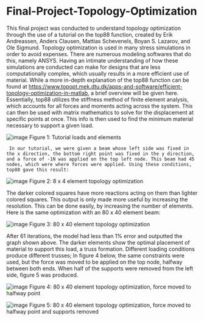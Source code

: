 # Final-Project-Topology-Optimization
This final project was conducted to understand topology optimization through the use of a tutorial on the top88 function, created by Erik Andreassen, Anders Clausen, Mattias Schevenels, Boyan S. Lazarov, and Ole Sigmund. Topology optimization is used in many stress simulations in order to avoid expenses. There are numerous modeling softwares that do this, namely ANSYS. Having an intimate understanding of how these simulations are conducted can make for designs that are less computationally complex, which usually results in a more efficient use of material.
	While a more in-depth explanation of the top88 function can be found at https://www.topopt.mek.dtu.dk/apps-and-software/efficient-topology-optimization-in-matlab, a brief overview will be given here. Essentially, top88 utilizes the stiffness method of finite element analysis, which accounts for all forces and moments acting across the system. This can then be used with matrix mathematics to solve for the displacement at specific points at once. This info is then used to find the minimum material necessary to support a given load.

![image](https://user-images.githubusercontent.com/67770226/206836483-aad88477-a070-4355-874b-e15595035ebd.png)
Figure 1: Tutorial loads and elements

	 In our tutorial, we were given a beam whose left side was fixed in the x direction, the bottom right point was fixed in the y direction, and a force of -1N was applied on the top left node. This beam had 45 nodes, which were where forces were applied. Using these conditions, top88 gave this result:

![image](https://user-images.githubusercontent.com/67770226/206836427-37d7093e-30a7-4bc7-b17e-83ec00903d2e.png)
Figure 2: 8 x 4 element topology optimization


The darker colored squares have more reactions acting on them than lighter colored squares. This output is only made more useful by increasing the resolution. This can be done easily, by increasing the number of elements. Here is the same optimization with an 80 x 40 element beam:

![image](https://user-images.githubusercontent.com/67770226/206836430-db7cdde5-c72e-4388-8025-8f9720756fac.png)
Figure 3: 80 x 40 element topology optimization


After 61 iterations, the model had less than 1% error and outputted the graph shown above. The darker elements show the optimal placement of material to support this load, a truss formation. Different loading conditions produce different trusses; In figure 4 below, the same constraints were used, but the force was moved to be applied on the top node, halfway between both ends. When half of the supports were removed from the left side, figure 5 was produced.

![image](https://user-images.githubusercontent.com/67770226/206836440-a2984ba2-a277-450f-8e78-ddbf20707795.png)
Figure 4: 80 x 40 element topology optimization, force moved to halfway point

![image](https://user-images.githubusercontent.com/67770226/206836443-0376dd54-159b-4484-babb-f07a958fb2be.png)
Figure 5: 80 x 40 element topology optimization, force moved to halfway point and supports removed

